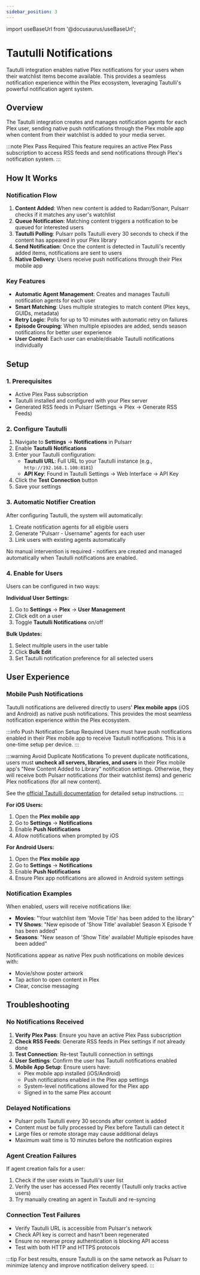 ```yaml
---
sidebar_position: 3
---
```


import useBaseUrl from '@docusaurus/useBaseUrl';

# Tautulli Notifications

Tautulli integration enables native Plex notifications for your users when their watchlist items become available. This provides a seamless notification experience within the Plex ecosystem, leveraging Tautulli's powerful notification agent system.

## Overview

The Tautulli integration creates and manages notification agents for each Plex user, sending native push notifications through the Plex mobile app when content from their watchlist is added to your media server.

:::note Plex Pass Required
This feature requires an active Plex Pass subscription to access RSS feeds and send notifications through Plex's notification system.
:::

## How It Works

### Notification Flow

1. **Content Added**: When new content is added to Radarr/Sonarr, Pulsarr checks if it matches any user's watchlist
2. **Queue Notification**: Matching content triggers a notification to be queued for interested users
3. **Tautulli Polling**: Pulsarr polls Tautulli every 30 seconds to check if the content has appeared in your Plex library
4. **Send Notification**: Once the content is detected in Tautulli's recently added items, notifications are sent to users
5. **Native Delivery**: Users receive push notifications through their Plex mobile app

### Key Features

- **Automatic Agent Management**: Creates and manages Tautulli notification agents for each user
- **Smart Matching**: Uses multiple strategies to match content (Plex keys, GUIDs, metadata)
- **Retry Logic**: Polls for up to 10 minutes with automatic retry on failures
- **Episode Grouping**: When multiple episodes are added, sends season notifications for better user experience
- **User Control**: Each user can enable/disable Tautulli notifications individually

## Setup

### 1. Prerequisites

- Active Plex Pass subscription
- Tautulli installed and configured with your Plex server
- Generated RSS feeds in Pulsarr (Settings → Plex → Generate RSS Feeds)

### 2. Configure Tautulli

1. Navigate to **Settings** → **Notifications** in Pulsarr
2. Enable **Tautulli Notifications**
3. Enter your Tautulli configuration:
   - **Tautulli URL**: Full URL to your Tautulli instance (e.g., `http://192.168.1.100:8181`)
   - **API Key**: Found in Tautulli Settings → Web Interface → API Key
4. Click the **Test Connection** button
5. Save your settings

### 3. Automatic Notifier Creation

After configuring Tautulli, the system will automatically:

1. Create notification agents for all eligible users
2. Generate "Pulsarr - Username" agents for each user  
3. Link users with existing agents automatically

No manual intervention is required - notifiers are created and managed automatically when Tautulli notifications are enabled.

### 4. Enable for Users

Users can be configured in two ways:

**Individual User Settings:**
1. Go to **Settings** → **Plex** → **User Management**
2. Click edit on a user
3. Toggle **Tautulli Notifications** on/off

**Bulk Updates:**
1. Select multiple users in the user table
2. Click **Bulk Edit**
3. Set Tautulli notification preference for all selected users

## User Experience

### Mobile Push Notifications

Tautulli notifications are delivered directly to users' **Plex mobile apps** (iOS and Android) as native push notifications. This provides the most seamless notification experience within the Plex ecosystem.

:::info Push Notification Setup Required
Users must have push notifications enabled in their Plex mobile app to receive Tautulli notifications. This is a one-time setup per device.
:::

:::warning Avoid Duplicate Notifications
To prevent duplicate notifications, users must **uncheck all servers, libraries, and users** in their Plex mobile app's "New Content Added to Library" notification settings. Otherwise, they will receive both Pulsarr notifications (for their watchlist items) and generic Plex notifications (for all new content).

See the [official Tautulli documentation](https://github.com/Tautulli/Tautulli/wiki/Notification-Agents-Guide#plex-android--ios-app) for detailed setup instructions.
:::

**For iOS Users:**
1. Open the **Plex mobile app**
2. Go to **Settings** → **Notifications**
3. Enable **Push Notifications**
4. Allow notifications when prompted by iOS

**For Android Users:**
1. Open the **Plex mobile app**
2. Go to **Settings** → **Notifications**
3. Enable **Push Notifications**
4. Ensure Plex app notifications are allowed in Android system settings

### Notification Examples

When enabled, users will receive notifications like:

- **Movies**: "Your watchlist item 'Movie Title' has been added to the library"
- **TV Shows**: "New episode of 'Show Title' available! Season X Episode Y has been added"
- **Seasons**: "New season of 'Show Title' available! Multiple episodes have been added"

Notifications appear as native Plex push notifications on mobile devices with:
- Movie/show poster artwork
- Tap action to open content in Plex
- Clear, concise messaging

## Troubleshooting

### No Notifications Received

1. **Verify Plex Pass**: Ensure you have an active Plex Pass subscription
2. **Check RSS Feeds**: Generate RSS feeds in Plex settings if not already done
3. **Test Connection**: Re-test Tautulli connection in settings
4. **User Settings**: Confirm the user has Tautulli notifications enabled
5. **Mobile App Setup**: Ensure users have:
   - Plex mobile app installed (iOS/Android)
   - Push notifications enabled in the Plex app settings
   - System-level notifications allowed for the Plex app
   - Signed in to the same Plex account

### Delayed Notifications

- Pulsarr polls Tautulli every 30 seconds after content is added
- Content must be fully processed by Plex before Tautulli can detect it
- Large files or remote storage may cause additional delays
- Maximum wait time is 10 minutes before the notification expires

### Agent Creation Failures

If agent creation fails for a user:
1. Check if the user exists in Tautulli's user list
2. Verify the user has accessed Plex recently (Tautulli only tracks active users)
3. Try manually creating an agent in Tautulli and re-syncing

### Connection Test Failures

- Verify Tautulli URL is accessible from Pulsarr's network
- Check API key is correct and hasn't been regenerated
- Ensure no reverse proxy authentication is blocking API access
- Test with both HTTP and HTTPS protocols

:::tip
For best results, ensure Tautulli is on the same network as Pulsarr to minimize latency and improve notification delivery speed.
:::